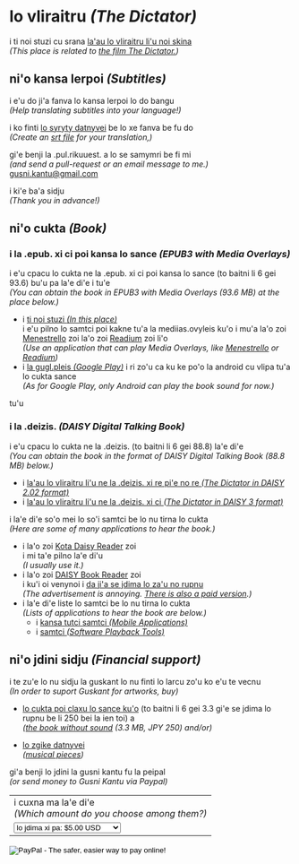 # lo vliraitru _(The Dictator)_
i ti noi stuzi cu srana [la'au lo vliraitru li'u noi skina](https://vimeo.com/190637628)  
_(This place is related to [the film The Dictator.](https://vimeo.com/190637628))_


## ni'o kansa lerpoi _(Subtitles)_
i e'u do ji'a fanva lo kansa lerpoi lo do bangu  
_(Help translating subtitles into your language!)_

i ko finti [lo syryty datnyvei](https://github.com/guskant/vliraitru) be lo xe fanva be fu do  
_(Create an [srt file](https://github.com/guskant/vliraitru) for your translation,)_

gi'e benji la .pul.rikuuest. a lo se samymri be fi mi  
_(and send a pull-request or an email message to me.)_  
[gusni.kantu@gmail.com](mailto:gusni.kantu@gmail.com)

i ki'e ba'a sidju  
_(Thank you in advance!)_

## ni'o cukta _(Book)_
### i la .epub. xi ci poi kansa lo sance _(EPUB3 with Media Overlays)_
i e'u cpacu lo cukta ne la .epub. xi ci poi kansa lo sance (to baitni li 6 gei 93.6) bu'u pa la'e di'e i tu'e  
_(You can obtain the book in EPUB3 with Media Overlays (93.6 MB) at the place below.)_
- i [ti noi stuzi _(In this place)_](./vliraitru_sance.epub)  
  i e'u pilno lo samtci poi kakne tu'a la mediias.ovyleis ku'o i mu'a la'o zoi [Menestrello](https://www.readbeyond.it/menestrello/) zoi la'o zoi [Readium](http://readium.org/) zoi li'o  
  _(Use an application that can play Media Overlays, like [Menestrello](https://www.readbeyond.it/menestrello/) or [Readium](http://readium.org/))_
- i [la gugl.pleis _(Google Play)_](https://play.google.com/store/books/details/la_guskant_lo_vliraitru_to_sance_kansa_toi?id=VfQnDwAAQBAJ)
  i ri zo'u ca ku ke po'o la android cu vlipa tu'a lo cukta sance  
  _(As for Google Play, only Android can play the book sound for now.)_

tu'u

### i la .deizis. _(DAISY Digital Talking Book)_
i e'u cpacu lo cukta ne la .deizis. (to baitni li 6 gei 88.8) la'e di'e  
_(You can obtain the book in the format of DAISY Digital Talking Book (88.8 MB) below.)_
- i [la'au lo vliraitru li'u ne la .deizis. xi re pi'e no re _(The Dictator in DAISY 2.02 format)_](./vliraitru_DAISY2.02.zip)
- i [la'au lo vliraitru li'u ne la .deizis. xi ci _(The Dictator in DAISY 3 format)_](./vliraitru_DAISY3.zip)

i la'e di'e so'o mei lo so'i samtci be lo nu tirna lo cukta  
_(Here are some of many applications to hear the book.)_
- i la'o zoi [Kota Daisy Reader](https://play.google.com/store/apps/details?id=com.daisy.reader) zoi  
  i mi ta'e pilno la'e di'u  
  _(I usually use it.)_
- i la'o zoi [DAISY Book Reader](https://play.google.com/store/apps/details?id=com.redzoc.ramees.daisyreader) zoi  
  i ku'i oi venynoi i [da ji'a se jdima lo za'u no rupnu](https://play.google.com/store/apps/details?id=com.redzoc.ramees.pro.daisyreader)  
  _(The advertisement is annoying. [There is also a paid version](https://play.google.com/store/apps/details?id=com.redzoc.ramees.pro.daisyreader).)_
- i la'e di'e liste lo samtci be lo nu tirna lo cukta  
  _(Lists of applications to hear the book are below.)_
  - i [kansa tutci samtci _(Mobile Applications)_](http://www.daisy.org/tools/mobile-applications)
  - i [samtci _(Software Playback Tools)_](http://www.daisy.org/tools/splayback)

## ni'o jdini sidju _(Financial support)_
i te zu'e lo nu sidju la guskant lo nu finti lo larcu zo'u ko e'u te vecnu  
_(In order to suport Guskant for artworks, buy)_
- [lo cukta poi claxu lo sance ku'o](https://play.google.com/store/books/details/la_guskant_lo_vliraitru?id=XvInDwAAQBAJ) (to baitni li 6 gei 3.3 gi'e se jdima lo rupnu be li 250 bei la ien toi) a  
   _([the book without sound](https://play.google.com/store/books/details/la_guskant_lo_vliraitru?id=XvInDwAAQBAJ) (3.3 MB, JPY 250) and/or)_

- [lo zgike datnyvei](https://play.google.com/store/music/artist/guskant?id=Ap2qfydsuekeeqjtvl7bxljcsmq)  
  _([musical pieces](https://play.google.com/store/music/artist/guskant?id=Ap2qfydsuekeeqjtvl7bxljcsmq))_

gi'a benji lo jdini la gusni kantu fu la peipal  
_(or send money to Gusni Kantu via Paypal)_

<form action="https://www.paypal.com/cgi-bin/webscr" method="post" target="_top">
<input type="hidden" name="cmd" value="_s-xclick">
<input type="hidden" name="hosted_button_id" value="U2TRKEAZEF5HS">
<table>
<tr><td><input type="hidden" name="on0" value="i cuxna ma la'e di'e">i cuxna ma la'e di'e<br /><em>(Which amount do you choose among them?)</em></td></tr><tr><td><select name="os0">
	<option value="lo jdima xi pa:">lo jdima xi pa: $5.00 USD</option>
	<option value="lo jdima xi re:">lo jdima xi re: $10.00 USD</option>
	<option value="lo jdima xi ci:">lo jdima xi ci: $20.00 USD</option>
	<option value="lo jdima xi vo:">lo jdima xi vo: $50.00 USD</option>
	<option value="lo jdima xi mu:">lo jdima xi mu: $100.00 USD</option>
</select> </td></tr>
</table>
<input type="hidden" name="currency_code" value="USD">
<input type="image" src="./pixra/button.png" border="0" name="submit" alt="PayPal - The safer, easier way to pay online!">
<img alt="" border="0" src="https://www.paypalobjects.com/en_US/i/scr/pixel.gif" width="1" height="1">
</form>

